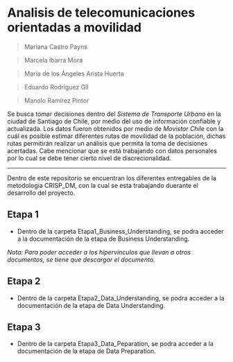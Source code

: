 # Analisis de telecomunicaciones orientadas a movilidad

> Mariana Castro Payns

> Marcela Ibarra Mora

> María de los Ángeles Arista Huerta

> Eduardo Rodríguez Gil

> Manolo Ramírez Pintor

Se busca tomar decisiones dentro del *Sistema de Transporte Urbano* en la ciudad de Santiago de Chile, por medio del uso de información confiable y actualizada. Los datos fueron obtenidos por medio de *Movistar  Chile* con la cuál es posible estimar diferentes rutas de movilidad de la población, dichas rutas permitirán realizar un análisis que permita la toma de decisiones acertadas. Cabe mencionar que se está trabajando con datos personales por lo cual se debe tener cierto nivel de discrecionalidad. 

---

Dentro de este repositorio se encuentran los diferentes entregables de la metodologia CRISP_DM, con la cual se esta trabajando duerante el desarrollo del proyecto.

## Etapa 1
- Dentro de la carpeta Etapa1_Business_Understanding, se podra acceder a la documentación de la etapa de Business Understanding.

*Nota: Para poder acceder a los hipervinculos que llevan a otros documentos, se tiene que descargar el documento.*


## Etapa 2
- Dentro de la carpeta Etapa2_Data_Understanding, se podra acceder a la documentación de la etapa de Data Understanding.


## Etapa 3
- Dentro de la carpeta Etapa3_Data_Peparation, se podra acceder a la documentación de la etapa de Data Preparation.
